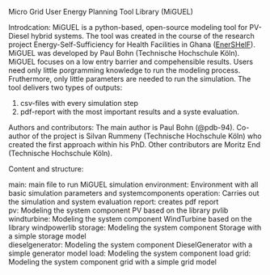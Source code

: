 Micro Grid User Energy Planning Tool Library (MiGUEL)

Introdcation:
MiGUEL is a python-based, open-source modeling tool for PV-Diesel hybrid systems. The tool was created in the course of the research project Energy-Self-Sufficiency for Health Facilities in Ghana ([EnerSHelF](https://enershelf.de/)). MiGUEL was developed by Paul Bohn (Technische Hochschule Köln). MiGUEL focuses on a low entry barrier and compehensible results. Users need only little porgramming knowledge to run the modeling process. Fruthermore, only little parameters are needed to run the simulation. The tool delivers two types of outputs:
1) csv-files with every simulation step
2) pdf-report with the most important results and a syste evaluation.

Authors and contributors:
The main author is Paul Bohn (@pdb-94). Co-author of the project is Silvan Rummeny (Technische Hochschule Köln) who created the first approach within his PhD. Other contributors are Moritz End (Technische Hochschule Köln).

Content and structure:
  
  main: main file to run MiGUEL simulation
  environment: Environment with all basic simulation parameters and systemcomponents
  operation: Carries out the simulation and system evaluation
  report: creates pdf report  
  pv: Modeling the system component PV based on the library pvlib 
  windturbine: Modeling the system component WindTurbine based on the library windpowerlib
  storage: Modeling the system component Storage with a simple storage model  
  dieselgenerator: Modeling the system component DieselGenerator with a simple generator model
  load: Modeling the system component load
  grid: Modeling the system component grid with a simple grid model
  
  




